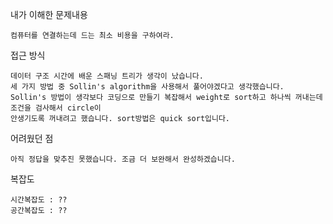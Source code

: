 내가 이해한 문제내용

    컴퓨터를 연결하는데 드는 최소 비용을 구하여라.


접근 방식

    데이터 구조 시간에 배운 스패닝 트리가 생각이 났습니다.
    세 가지 방법 중 Sollin's algorithm을 사용해서 풀어야겠다고 생각했습니다. 
    Sollin's 방법이 생각보다 코딩으로 만들기 복잡해서 weight로 sort하고 하나씩 꺼내는데 조건을 검사해서 circle이
    안생기도록 꺼내려고 했습니다. sort방법은 quick sort입니다.


어려웠던 점

    아직 정답을 맞추진 못했습니다. 조금 더 보완해서 완성하겠습니다.



복잡도

    시간복잡도 : ??
    공간복잡도 : ??